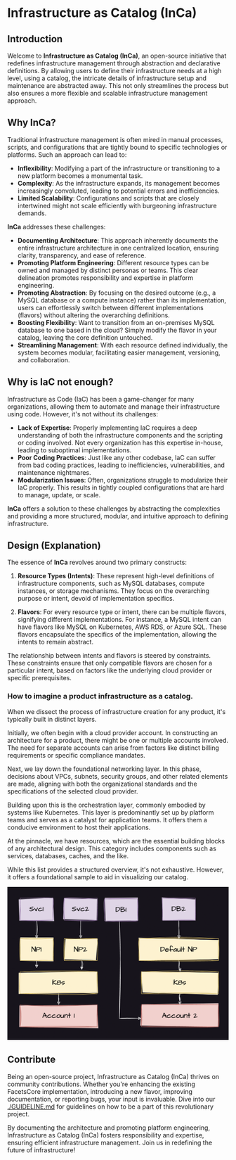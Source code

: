 # Infrastructure as Catalog (InCa)

## Introduction

Welcome to **Infrastructure as Catalog (InCa)**, an open-source initiative that redefines infrastructure management
through abstraction and declarative definitions. By allowing users to define their infrastructure needs at a high level,
using a catalog, the intricate details of infrastructure setup and maintenance are abstracted away. This not only
streamlines the process but also ensures a more flexible and scalable infrastructure management approach.

## Why InCa?

Traditional infrastructure management is often mired in manual processes, scripts, and configurations that are tightly
bound to specific technologies or platforms. Such an approach can lead to:

- **Inflexibility**: Modifying a part of the infrastructure or transitioning to a new platform becomes a monumental
  task.
- **Complexity**: As the infrastructure expands, its management becomes increasingly convoluted, leading to potential
  errors and inefficiencies.
- **Limited Scalability**: Configurations and scripts that are closely intertwined might not scale efficiently with
  burgeoning infrastructure demands.

**InCa** addresses these challenges:

- **Documenting Architecture**: This approach inherently documents the entire infrastructure architecture in one
  centralized location, ensuring clarity, transparency, and ease of reference.
- **Promoting Platform Engineering**: Different resource types can be owned and managed by distinct personas or teams.
  This clear delineation promotes responsibility and expertise in platform engineering.
- **Promoting Abstraction**: By focusing on the desired outcome (e.g., a MySQL database or a compute instance) rather
  than its implementation, users can effortlessly switch between different implementations (flavors) without altering
  the overarching definitions.
- **Boosting Flexibility**: Want to transition from an on-premises MySQL database to one based in the cloud? Simply
  modify the flavor in your catalog, leaving the core definition untouched.
- **Streamlining Management**: With each resource defined individually, the system becomes modular, facilitating easier
  management, versioning, and collaboration.

## Why is IaC not enough?

Infrastructure as Code (IaC) has been a game-changer for many organizations, allowing them to automate and manage their
infrastructure using code. However, it's not without its challenges:

- **Lack of Expertise**: Properly implementing IaC requires a deep understanding of both the infrastructure components
  and the scripting or coding involved. Not every organization has this expertise in-house, leading to suboptimal
  implementations.
- **Poor Coding Practices**: Just like any other codebase, IaC can suffer from bad coding practices, leading to
  inefficiencies, vulnerabilities, and maintenance nightmares.
- **Modularization Issues**: Often, organizations struggle to modularize their IaC properly. This results in tightly
  coupled configurations that are hard to manage, update, or scale.

**InCa** offers a solution to these challenges by abstracting the complexities and providing a more structured, modular,
and intuitive approach to defining infrastructure.

## Design (Explanation)

The essence of **InCa** revolves around two primary constructs:

1. **Resource Types (Intents)**: These represent high-level definitions of infrastructure components, such as MySQL
   databases, compute instances, or storage mechanisms. They focus on the overarching purpose or intent, devoid of
   implementation specifics.

2. **Flavors**: For every resource type or intent, there can be multiple flavors, signifying different implementations.
   For instance, a MySQL intent can have flavors like MySQL on Kubernetes, AWS RDS, or Azure SQL. These flavors
   encapsulate the specifics of the implementation, allowing the intents to remain abstract.

The relationship between intents and flavors is steered by constraints. These constraints ensure that only compatible
flavors are chosen for a particular intent, based on factors like the underlying cloud provider or specific
prerequisites.

### How to imagine a product infrastructure as a catalog.

When we dissect the process of infrastructure creation for any product, it's typically built in distinct layers.

Initially, we often begin with a cloud provider account. In constructing an architecture for a product, there might be
one or multiple accounts involved. The need for separate accounts can arise from factors like distinct billing
requirements or specific compliance mandates.

Next, we lay down the foundational networking layer. In this phase, decisions about VPCs, subnets, security groups, and
other related elements are made, aligning with both the organizational standards and the specifications of the selected
cloud provider.

Building upon this is the orchestration layer, commonly embodied by systems like Kubernetes. This layer is predominantly
set up by platform teams and serves as a catalyst for application teams. It offers them a conducive environment to host
their applications.

At the pinnacle, we have resources, which are the essential building blocks of any architectural design. This category
includes components such as services, databases, caches, and the like.

While this list provides a structured overview, it's not exhaustive. However, it offers a foundational sample to aid in
visualizing our catalog.

![](assets/catalog-diagram.png)

## Contribute

Being an open-source project, Infrastructure as Catalog (InCa) thrives on community contributions. Whether you're
enhancing the existing FacetsCore implementation, introducing a new flavor, improving documentation, or reporting bugs,
your input is invaluable. Dive into our [./GUIDELINE.md](./GUIDELINE.md) for guidelines on how to be a part of this revolutionary
project.

By documenting the architecture and promoting platform engineering, Infrastructure as Catalog (InCa) fosters
responsibility and expertise, ensuring efficient infrastructure management. Join us in redefining the future of
infrastructure!
